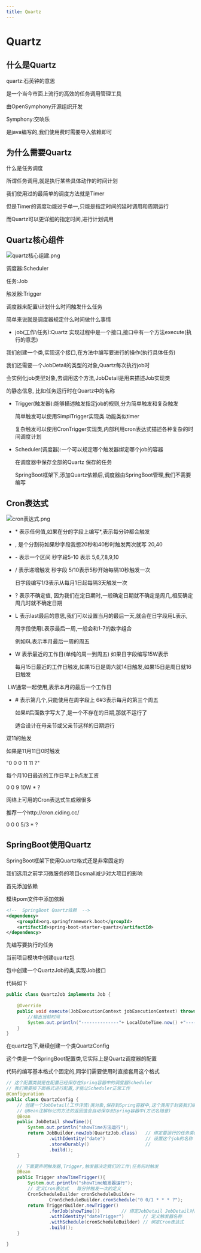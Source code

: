 ```yaml
---
title: Quartz
---
```


# Quartz

## 什么是Quartz

quartz:石英钟的意思

是一个当今市面上流行的高效的任务调用管理工具

由OpenSymphony开源组织开发

Symphony:交响乐

是java编写的,我们使用费时需要导入依赖即可

## 为什么需要Quartz

什么是任务调度

所谓任务调用,就是执行某些具体动作的时间计划

我们使用过的最简单的调度方法就是Timer

但是Timer的调度功能过于单一,只能是指定时间的延时调用和周期运行

而Quartz可以更详细的指定时间,进行计划调用

## Quartz核心组件

![quartz核心组建.png](/images/quartz核心组建.png)

调度器:Scheduler

任务:Job

触发器:Trigger

调度器来配置\计划什么时间触发什么任务

简单来说就是调度器规定什么时间做什么事情

- job(工作\任务):Quartz 实现过程中是一个接口,接口中有一个方法execute(执行的意思)

我们创建一个类,实现这个接口,在方法中编写要进行的操作(执行具体任务)

我们还需要一个JobDetail的类型的对象,Quartz每次执行job时

会实例化job类型对象,去调用这个方法,JobDetail是用来描述Job实现类

的静态信息,	比如任务运行时在Quartz中的名称

- Trigger(触发器):能够描述触发指定job的规则,分为简单触发和复杂触发

  简单触发可以使用SimplTrigger实现类.功能类似timer

  复杂触发可以使用CronTrigger实现类,内部利用cron表达式描述各种复杂的时间调度计划

- Scheduler(调度器):一个可以规定哪个触发器绑定哪个job的容器

  在调度器中保存全部的Quartz 保存的任务

  SpringBoot框架下,添加Quartz依赖后,调度器由SpringBoot管理,我们不需要编写

## Cron表达式

![cron表达式.png](/images/cron表达式.png)

- \* 表示任何值,如果在分的字段上编写*,表示每分钟都会触发

- , 是个分割符如果秒字段我想20秒和40秒时触发两次就写  20,40

- \- 表示一个区间 秒字段5-10 表示 5,6,7,8,9,10

- / 表示递增触发 秒字段 5/10表示5秒开始每隔10秒触发一次

  日字段编写1/3表示从每月1日起每隔3天触发一次

- ? 表示不确定值, 因为我们在定日期时,一般确定日期就不确定是周几,相反确定周几时就不确定日期

- L 表示last最后的意思,我们可以设置当月的最后一天,就会在日字段用L表示,

  周字段使用L表示最后一周,一般会和1-7的数字组合

  例如6L表示本月最后一周的周五

- W 表示最近的工作日(单纯的周一到周五) 如果日字段编写15W表示

  每月15日最近的工作日触发,如果15日是周六就14日触发,如果15日是周日就16日触发

​	LW通常一起使用,表示本月的最后一个工作日

- \# 表示第几个,只能使用在周字段上 6#3表示每月的第三个周五

  如果#后面数字写大了,是一个不存在的日期,那就不运行了

  适合设计在母亲节或父亲节这样的日期运行

双11的触发

如果是11月11日0时触发

"0 0 0 11 11 ?"

每个月10日最近的工作日早上9点发工资

0 0 9 10W * ?

网络上可用的Cron表达式生成器很多

推荐一个http://cron.ciding.cc/

0 0 0 5/3 * ?

## SpringBoot使用Quartz

SpringBoot框架下使用Quartz格式还是非常固定的

我们选用之前学习微服务的项目csmall减少对大项目的影响

首先添加依赖

模块pom文件中添加依赖

```xml
<!--  SpringBoot Quartz依赖  -->
<dependency>
    <groupId>org.springframework.boot</groupId>
    <artifactId>spring-boot-starter-quartz</artifactId>
</dependency>
```

先编写要执行的任务

当前项目模块中创建quartz包

包中创建一个QuartzJob的类,实现Job接口

代码如下

```java
public class QuartzJob implements Job {
    
    @Override
    public void execute(JobExecutionContext jobExecutionContext) throws JobExecutionException {
        //输出当前时间
        System.out.println("--------------"+ LocalDateTime.now() +"---------------");
    }
}
```

在quartz包下,继续创建一个类QuartzConfig

这个类是一个SpringBoot配置类,它实际上是Quartz调度器的配置

代码的编写基本格式个固定的,同学们需要使用时直接套用这个格式

```java
// 这个配置类就是在配置已经保存在Spring容器中的调度器Scheduler
// 我们需要按下面格式进行配置,才能让Scheduler正常工作
@Configuration
public class QuartzConfig {
    // 创建一个JobDetail(工作详情)类对象,保存到Spring容器中,这个类用于封装我们编写的job接口实现类
    // @Bean注解标记的方法的返回值会自动保存到Spring容器中(方法名随意)
    @Bean
    public JobDetail showTime(){
        System.out.println("showTime方法运行");
        return JobBuilder.newJob(QuartzJob.class)   // 绑定要运行的任务类的反射
                .withIdentity("date")               // 设置这个job的名称
                .storeDurably()                     //
                .build();
    }

    // 下面要声明触发器,Trigger,触发器决定我们的工作\任务何时触发
    @Bean
    public Trigger showTimeTrigger(){
        System.out.println("showTime触发器运行");
        // 定义Cron表达式   每分钟触发一次的定义
        CronScheduleBuilder cronScheduleBuilder=
                CronScheduleBuilder.cronSchedule("0 0/1 * * * ?");
        return TriggerBuilder.newTrigger()
                .forJob(showTime())        // 绑定JobDetail JobDetail对象已经在Spring容器中
                .withIdentity("dateTrigger")       // 定义触发器名称
                .withSchedule(cronScheduleBuilder) // 绑定Cron表达式
                .build();
    }

}
```